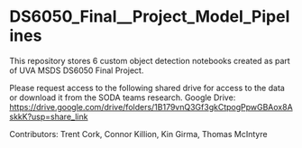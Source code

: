 # DS6050_Final__Project_Model_Pipelines

This repository stores 6 custom object detection notebooks created as part of UVA MSDS DS6050 Final Project.

Please request access to the following shared drive for access to the data or download it from the SODA teams research.
Google Drive: https://drive.google.com/drive/folders/1B179vnQ3Gf3gkCtpogPpwGBAox8AskkK?usp=share_link

Contributors: Trent Cork, Connor Killion, Kin Girma, Thomas McIntyre

